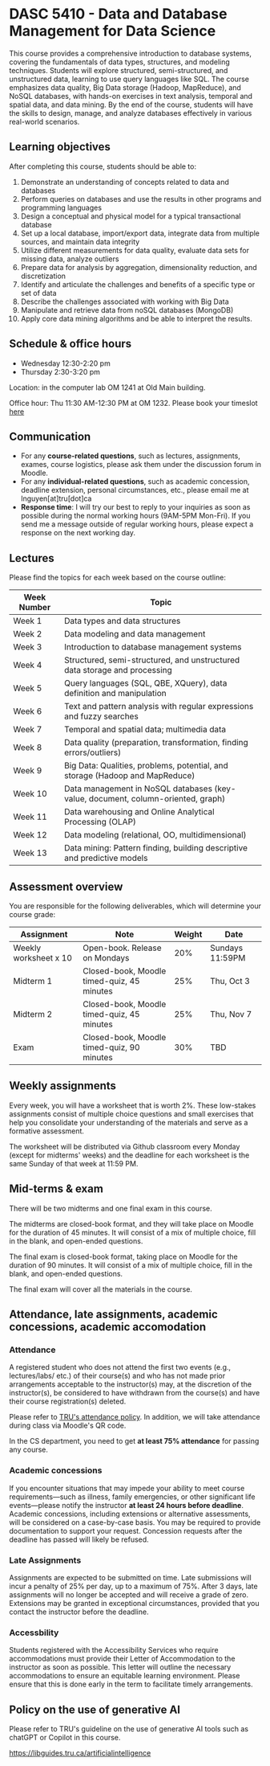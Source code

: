# DASC 5410 - Data and Database Management for Data Science
This course provides a comprehensive introduction to database systems, covering the fundamentals of data types, structures, and modeling techniques. Students will explore structured, semi-structured, and unstructured data, learning to use query languages like SQL. The course emphasizes data quality, Big Data storage (Hadoop, MapReduce), and NoSQL databases, with hands-on exercises in text analysis, temporal and spatial data, and data mining. By the end of the course, students will have the skills to design, manage, and analyze databases effectively in various real-world scenarios.

## Learning objectives

After completing this course, students should be able to:

1. Demonstrate an understanding of concepts related to data and databases  
2. Perform queries on databases and use the results in other programs and programming
languages  
3. Design a conceptual and physical model for a typical transactional database  
4. Set up a local database, import/export data, integrate data from multiple sources, and maintain data integrity  
5. Utilize different measurements for data quality, evaluate data sets for missing data, analyze outliers  
6. Prepare data for analysis by aggregation, dimensionality reduction, and discretization  
7. Identify and articulate the challenges and benefits of a specific type or set of data  
8. Describe the challenges associated with working with Big Data  
9. Manipulate and retrieve data from noSQL databases (MongoDB)  
10. Apply core data mining algorithms and be able to interpret the results.

## Schedule & office hours

- Wednesday 12:30-2:20 pm
- Thursday 2:30-3:20 pm

Location: in the computer lab OM 1241 at Old Main building.

Office hour: Thu 11:30 AM-12:30 PM at OM 1232. Please book your timeslot [here](https://calendly.com/quan3010/office-hour-with-quan)

## Communication
- For any **course-related questions**, such as lectures, assignments, exames, course logistics, please ask them under the discussion forum in Moodle.
- For any **individual-related questions**, such as academic concession, deadline extension, personal circumstances, etc., please email me at lnguyen[at]tru[dot]ca
- **Response time**: I will try our best to reply to your inquiries as soon as possible during the normal working hours (9AM-5PM Mon-Fri). If you send me a message outside of regular working hours, please expect a response on the next working day.

## Lectures

Please find the topics for each week based on the course outline:

| **Week Number** | **Topic**                                                            |
|-----------------|----------------------------------------------------------------------|
| Week 1          | Data types and data structures                                       |
| Week 2          | Data modeling and data management                                    |
| Week 3          | Introduction to database management systems                          |
| Week 4          | Structured, semi-structured, and unstructured data storage and processing |
| Week 5          | Query languages (SQL, QBE, XQuery), data definition and manipulation |
| Week 6          | Text and pattern analysis with regular expressions and fuzzy searches |
| Week 7          | Temporal and spatial data; multimedia data                           |
| Week 8          | Data quality (preparation, transformation, finding errors/outliers)  |
| Week 9          | Big Data: Qualities, problems, potential, and storage (Hadoop and MapReduce) |
| Week 10         | Data management in NoSQL databases (key-value, document, column-oriented, graph) |
| Week 11         | Data warehousing and Online Analytical Processing (OLAP)             |
| Week 12         | Data modeling (relational, OO, multidimensional)                     |
| Week 13         | Data mining: Pattern finding, building descriptive and predictive models |

## Assessment overview

You are responsible for the following deliverables, which will determine your course grade:

| Assignment            | Note                                       | Weight | Date            |
|-----------------------|--------------------------------------------|--------|-----------------|
| Weekly worksheet x 10 | Open-book. Release on Mondays              | 20%    | Sundays 11:59PM |
| Midterm 1             | Closed-book, Moodle timed-quiz, 45 minutes | 25%    | Thu, Oct 3    |
| Midterm 2             | Closed-book, Moodle timed-quiz, 45 minutes | 25%    | Thu, Nov 7    |
| Exam                  | Closed-book, Moodle timed-quiz, 90 minutes | 30%    | TBD             |


## Weekly assignments

Every week, you will have a worksheet that is worth 2%. These low-stakes assignments consist of multiple choice questions and small exercises that help you consolidate your understanding of the materials and serve as a formative assessment. 

The worksheet will be distributed via Github classroom every Monday (except for midterms' weeks) and the deadline for each worksheet is the same Sunday of that week at 11:59 PM. 

## Mid-terms & exam

There will be two midterms and one final exam in this course.

The midterms are closed-book format, and they will take place on Moodle for the duration of 45 minutes. It will consist of a mix of multiple choice, fill in the blank, and open-ended questions. 

The final exam is closed-book format, taking place on Moodle for the duration of 90 minutes. It will consist of a mix of multiple choice, fill in the blank, and open-ended questions. 

The final exam will cover all the materials in the course. 

## Attendance, late assignments, academic concessions, academic accomodation

### Attendance

A registered student who does not attend the first two events (e.g., lectures/labs/ etc.) of their course(s) and who has not made prior arrangements acceptable to the instructor(s) may, at the discretion of the instructor(s), be considered to have withdrawn from the course(s) and have their course registration(s) deleted.

Please refer to [TRU's attendance policy](https://www.tru.ca/__shared/assets/Policy_ED_03-135351.pdf). In addition, we will take attendance during class via Moodle's QR code.

In the CS department, you need to get **at least 75% attendance** for passing any course. 

### Academic concessions
If you encounter situations that may impede your ability to meet course requirements—such as illness, family emergencies, or other significant life events—please notify the instructor **at least 24 hours before deadline**. Academic concessions, including extensions or alternative assessments, will be considered on a case-by-case basis. You may be required to provide documentation to support your request. Concession requests after the deadline has passed will likely be refused. 

### Late Assignments
Assignments are expected to be submitted on time. Late submissions will incur a penalty of 25% per day, up to a maximum of 75%. After 3 days, late assignments will no longer be accepted and will receive a grade of zero. Extensions may be granted in exceptional circumstances, provided that you contact the instructor before the deadline.

### Accessbility
Students registered with the Accessibility Services who require accommodations must provide their Letter of Accommodation to the instructor as soon as possible. This letter will outline the necessary accommodations to ensure an equitable learning environment. Please ensure that this is done early in the term to facilitate timely arrangements.

## Policy on the use of generative AI

Please refer to TRU's guideline on the use of generative AI tools such as chatGPT or Copilot in this course. 

https://libguides.tru.ca/artificialintelligence

